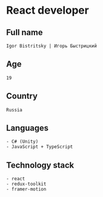 # React developer

## Full name
```
Igor Bistritsky | Игорь Быстрицкий
```
## Age
```
19
```
## Country
```
Russia
```
## Languages
```
- C# (Unity)
- JavaScript + TypeScript
```
## Technology stack
```
- react
- redux-toolkit
- framer-motion
```
